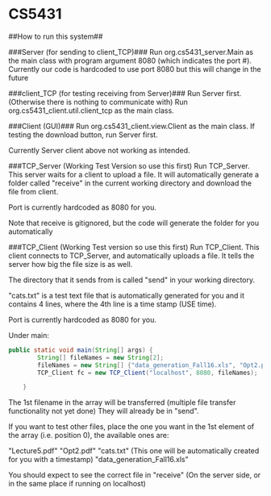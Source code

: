 # CS5431

##How to run this system##

###Server (for sending to client_TCP)###
Run org.cs5431_server.Main as the main class with program argument 8080 (which indicates the port #). Currently our code is hardcoded to use port 8080 but this will change in the future

###client_TCP (for testing receiving from Server)###
Run Server first. (Otherwise there is nothing to communicate with)
Run org.cs5431_client.util.client_tcp as the main class.

###Client (GUI)###
Run org.cs5431_client.view.Client as the main class.
If testing the download button, run Server first.

Currently Server client above not working as intended.

###TCP_Server (Working Test Version so use this first)
Run TCP_Server. This server waits for a client to upload a file.
It will automatically generate a folder called "receive" in the 
current working directory and download the file from client.

Port is currently hardcoded as 8080 for you.

Note that receive is gitignored, but the code will generate the folder
for you automatically

###TCP_Client (Working Test version so use this first)
Run TCP_Client. This client connects to TCP_Server, and automatically
uploads a file. It tells the server how big the file size is as well.

The directory that it sends from is called "send" in your working directory.

"cats.txt" is a test text file that is automatically generated for you 
and it contains 4 lines, where the 4th line is a time stamp (USE time).

Port is currently hardcoded as 8080 for you. 

Under main:

```Java
public static void main(String[] args) {
        String[] fileNames = new String[2];
        fileNames = new String[] {"data_generation_Fall16.xls", "Opt2.pdf"};
        TCP_Client fc = new TCP_Client("localhost", 8080, fileNames);

    }
```

The 1st filename in the array will be transferred (multiple file transfer
functionality not yet done) They will already be in "send".

If you want to test other files, place the one you want in
the 1st element of the array (i.e. position 0), the available ones are:

"Lecture5.pdf"
"Opt2.pdf"
"cats.txt" (This one will be automatically created for you with a timestamp)
"data_generation_Fall16.xls"

You should expect to see the correct file in "receive" (On the server side,
or in the same place if running on localhost)